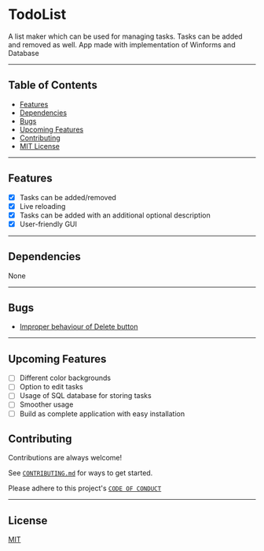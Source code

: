 # TodoList

A list maker which can be used for managing tasks. Tasks can be added and removed as well. App made with implementation of Winforms and Database

<hr>

## Table of Contents

- [Features](https://github.com/SrNightmare09/todolist#features)
- [Dependencies](https://github.com/SrNightmare09/todolist#dependencies)
- [Bugs](https://github.com/SrNightmare09/todolist#bugs)
- [Upcoming Features](https://github.com/SrNightmare09/todolist#upcoming-features)
- [Contributing](https://github.com/SrNightmare09/todolist#contributing)
- [MIT License](https://github.com/SrNightmare09/todolist#license)

<hr>

## Features

- [x] Tasks can be added/removed
- [x] Live reloading
- [x] Tasks can be added with an additional optional description
- [x] User-friendly GUI

<hr>

## Dependencies

None

<hr>

## Bugs

- [Improper behaviour of Delete button](https://github.com/SrNightmare09/todolist/issues/3)

<hr>

## Upcoming Features

- [ ] Different color backgrounds
- [ ] Option to edit tasks
- [ ] Usage of SQL database for storing tasks
- [ ] Smoother usage
- [ ] Build as complete application with easy installation

## Contributing

Contributions are always welcome!

See [`CONTRIBUTING.md`](https://github.com/SrNightmare09/todolist/blob/master/CONTRIBUTING.md) for ways to get started.

Please adhere to this project's [`CODE OF CONDUCT`](https://github.com/SrNightmare09/todolist/blob/master/CODE_OF_CONDUCT.md)

<hr>

## License

[MIT](https://github.com/SrNightmare09/todolist/blob/master/LICENSE)
